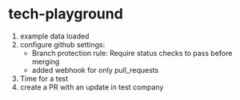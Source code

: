 # tech-playground
1. example data loaded
2. configure github settings:
    - Branch protection rule: Require status checks to pass before merging
    - added webhook for only pull_requests  
3. Time for a test
4. create a PR with an update in test company
